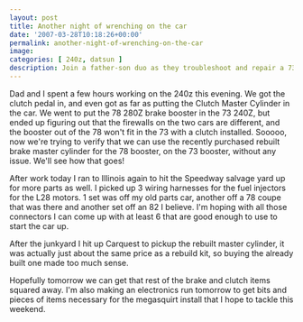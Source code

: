 ```yaml
---
layout: post
title: Another night of wrenching on the car
date: '2007-03-28T10:18:26+00:00'
permalink: another-night-of-wrenching-on-the-car
image: 
categories: [ 240z, datsun ]
description: Join a father-son duo as they troubleshoot and repair a 73 240Z with a mix of 78 280Z parts. Discover their journey of car restoration and innovation.
---
```


Dad and I spent a few hours working on the 240z this evening. We got the clutch pedal in, and even got as far as putting the Clutch Master Cylinder in the car. We went to put the 78 280Z brake booster in the 73 240Z, but ended up figuring out that the firewalls on the two cars are different, and the booster out of the 78 won't fit in the 73 with a clutch installed. Sooooo, now we're trying to verify that we can use the recently purchased rebuilt brake master cylinder for the 78 booster, on the 73 booster, without any issue. We'll see how that goes! 

After work today I ran to Illinois again to hit the Speedway salvage yard up for more parts as well. I picked up 3 wiring harnesses for the fuel injectors for the L28 motors. 1 set was off my old parts car, another off a 78 coupe that was there and another set off an 82 I believe. I'm hoping with all those connectors I can come up with at least 6 that are good enough to use to start the car up.

After the junkyard I hit up Carquest to pickup the rebuilt master cylinder, it was actually just about the same price as a rebuild kit, so buying the already built one made too much sense.

Hopefully tomorrow we can get that rest of the brake and clutch items squared away. I'm also making an electronics run tomorrow to get bits and pieces of items necessary for the megasquirt install that I hope to tackle this weekend. 


